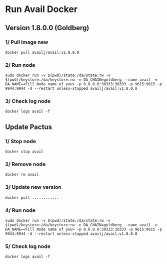 # Run Avail Docker

## Version 1.8.0.0 (Goldberg)

### 1/ Pull image new 
```
docker pull availj/avail:v1.8.0.0
```
### 2/ Run node
```
sudo docker run -v $(pwd)/state:/da/state:rw -v $(pwd)/keystore:/da/keystore:rw -e DA_CHAIN=goldberg --name avail -e DA_NAME=<Fill Node name of you> -p 0.0.0.0:30333:30333 -p 9615:9615 -p 9944:9944 -d --restart unless-stopped availj/avail:v1.8.0.0
```
### 3/ Check log node
```
docker logs avail -f
```

## Update Pactus

### 1/ Stop node
```
docker stop avail
```
### 2/ Remove node
```
docker rm avail
```
### 3/ Update new version
```
docker pull ............
```
### 4/ Run node
```
sudo docker run -v $(pwd)/state:/da/state:rw -v $(pwd)/keystore:/da/keystore:rw -e DA_CHAIN=goldberg --name avail -e DA_NAME=<Fill Node name of you> -p 0.0.0.0:30333:30333 -p 9615:9615 -p 9944:9944 -d --restart unless-stopped availj/avail:v1.8.0.0
```
### 5/ Check log node
```
docker logs avail -f
```
